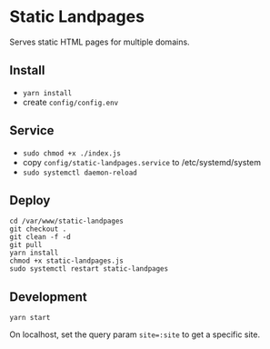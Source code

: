 # Static Landpages

Serves static HTML pages for multiple domains.

## Install
* `yarn install`
* create `config/config.env`

## Service
* `sudo chmod +x ./index.js`
* copy `config/static-landpages.service` to /etc/systemd/system
* `sudo systemctl daemon-reload`

## Deploy
```
cd /var/www/static-landpages
git checkout .
git clean -f -d
git pull
yarn install
chmod +x static-landpages.js
sudo systemctl restart static-landpages
```

## Development
```
yarn start
```
On localhost, set the query param `site=:site` to get a specific site.
